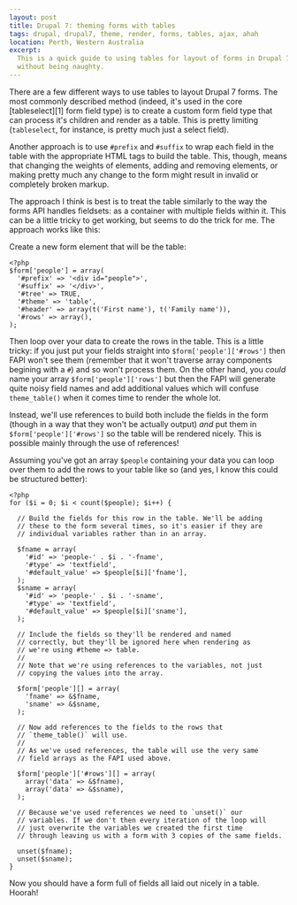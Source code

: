 ```yaml
---
layout: post
title: Drupal 7: theming forms with tables
tags: drupal, drupal7, theme, render, forms, tables, ajax, ahah
location: Perth, Western Australia
excerpt: 
  This is a quick guide to using tables for layout of forms in Drupal 7
  without being naughty.
---
```


There are a few different ways to use tables to layout Drupal 7
forms. The most commonly described method (indeed, it's used in the
core [tableselect][1] form field type) is to create a custom form
field type that can process it's children and render as a table. This
is pretty limiting (`tableselect`, for instance, is pretty much just a
select field).

Another approach is to use `#prefix` and `#suffix` to wrap each field
in the table with the appropriate HTML tags to build the table. This,
though, means that changing the weights of elements, adding and
removing elements, or making pretty much any change to the form might
result in invalid or completely broken markup.

The approach I think is best is to treat the table similarly to the
way the forms API handles fieldsets: as a container with multiple
fields within it. This can be a little tricky to get working, but
seems to do the trick for me. The approach works like this:

Create a new form element that will be the table:

````{.php}
<?php
$form['people'] = array(
  '#prefix' => '<div id="people">',
  '#suffix' => '</div>',
  '#tree' => TRUE,
  '#theme' => 'table',
  '#header' => array(t('First name'), t('Family name')),
  '#rows' => array(),
);
````

Then loop over your data to create the rows in the table. This is a
little tricky: if you just put your fields straight into
`$form['people']['#rows']` then FAPI won't see them (remember that it
won't traverse array components begining with a `#`) and so won't
process them. On the other hand, you *could* name your array
`$form['people']['rows']` but then the FAPI will generate quite noisy
field names and add additional values which will confuse
`theme_table()` when it comes time to render the whole lot.

Instead, we'll use references to build both include the fields in the
form (though in a way that they won't be actually output) *and* put
them in `$form['people']['#rows']` so the table will be rendered
nicely. This is possible mainly through the use of references!

Assuming you've got an array `$people` containing your data you can
loop over them to add the rows to your table like so (and yes, I know
this could be structured better):

````{.php}
<?php
for ($i = 0; $i < count($people); $i++) {

  // Build the fields for this row in the table. We'll be adding
  // these to the form several times, so it's easier if they are
  // individual variables rather than in an array.

  $fname = array(
    '#id' => 'people-' . $i . '-fname',
    '#type' => 'textfield',
    '#default_value' => $people[$i]['fname'],
  );
  $sname = array(
    '#id' => 'people-' . $i . '-sname',
    '#type' => 'textfield',
    '#default_value' => $people[$i]['sname'],
  );

  // Include the fields so they'll be rendered and named
  // correctly, but they'll be ignored here when rendering as
  // we're using #theme => table.
  //
  // Note that we're using references to the variables, not just
  // copying the values into the array.

  $form['people'][] = array(
    'fname' => &$fname,
    'sname' => &$sname,
  );
  
  // Now add references to the fields to the rows that
  // `theme_table()` will use.
  //
  // As we've used references, the table will use the very same
  // field arrays as the FAPI used above.

  $form['people']['#rows'][] = array(
    array('data' => &$fname),
    array('data' => &$sname),
  );

  // Because we've used references we need to `unset()` our
  // variables. If we don't then every iteration of the loop will
  // just overwrite the variables we created the first time
  // through leaving us with a form with 3 copies of the same fields.
  
  unset($fname);
  unset($sname);
}
````

Now you should have a form full of fields all laid out nicely in a
table. Hoorah!
